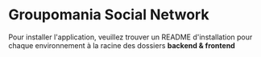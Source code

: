 # Groupomania Social Network

Pour installer l'application, veuillez trouver un README d'installation pour chaque environnement à la racine des dossiers **backend & frontend**

